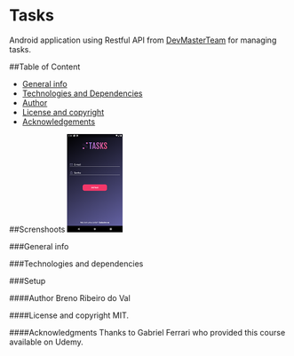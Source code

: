 # Tasks
Android application using Restful API from [DevMasterTeam](http://devmasterteam.com/cursoandroid/api) for managing tasks.

##Table of Content
* [General info](#general-info)
* [Technologies and Dependencies](#technologies-&-dependencies)
* [Author](#author)
* [License and copyright](#license-and-copyright)
* [Acknowledgements](#acknowledgements)

##Screnshoots
![](/app/src/root/login.png)

###General info


###Technologies and dependencies


###Setup


####Author
Breno Ribeiro do Val

####License and copyright
MIT.

####Acknowledgments
Thanks to Gabriel Ferrari who provided this course available on Udemy.
